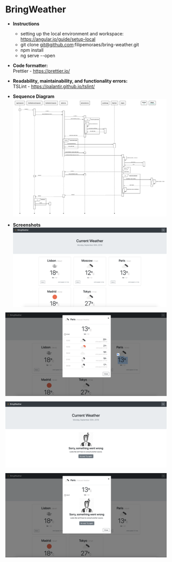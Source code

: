 # BringWeather

- **Instructions**<br/>
    - setting up the local environment and workspace: https://angular.io/guide/setup-local
    - git clone git@github.com:filipemoraes/bring-weather.git
    - npm install
    - ng serve --open

- **Code formatter:**<br/>
Prettier - https://prettier.io/

- **Readability, maintainability, and functionality errors:**<br/>
TSLint - https://palantir.github.io/tslint/

- **Sequence Diagram**<br/>
![Screenshot](https://github.com/filipemoraes/bring-weather/blob/master/sequence-diagram-city-weather-list.png)

- **Screenshots**
![Screenshot](https://github.com/filipemoraes/bring-weather/blob/master/Screenshot%202019-09-30%20at%2009.46.28.png)

![Screenshot](https://github.com/filipemoraes/bring-weather/blob/master/Screenshot%202019-09-30%20at%2009.46.56.png)

![Screenshot](https://github.com/filipemoraes/bring-weather/blob/master/Screenshot%202019-09-30%20at%2009.47.38.png)

![Screenshot](https://github.com/filipemoraes/bring-weather/blob/master/Screenshot%202019-09-30%20at%2009.48.07.png)
